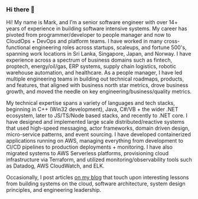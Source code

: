 ### Hi there 👋

Hi! My name is Mark, and I’m a senior software engineer with over 14+ years of experience in building software intensive systems. My career has pivoted from programmer/developer to people manager and now to CloudOps + DevOps and platform teams. I have worked in many cross-functional engineering roles across startups, scaleups, and fortune 500's, spanning work locations in Sri Lanka, Singapore, Japan, and Norway. I have experience across a spectrum of business domains such as fintech, proptech, energy/oil/gas, ERP systems, supply chain logistics, robotic warehouse automation, and healthcare. As a people manager, I have led multiple engineering teams in building out technical roadmaps, products, and features, that aligned with business north star metrics, drove business growth, and moved the needle on key engineering/business/quality metrics.

My technical expertise spans a variety of languages and tech stacks, beginning in C++ (Win32 development), Java, C#/VB + the wider .NET ecosystem, later to JS/TS/Node based stacks, and recently to .NET core. I have designed and implemented large scale distributed/reactive systems that used high-speed messaging, actor frameworks, domain driven design, micro-service patterns, and event sourcing. I have developed containerized applications running on AWS, managing everything from development to CI/CD pipelines to production deployments + monitoring. I have also migrated systems to AWS Serverless platforms, provisioning cloud infrastructure via Terraform, and utilized monitoring/observability tools such as Datadog, AWS CloudWatch, and ELK.

Occasionally, I post articles [on my blog](https://markfaction.github.io/) that touch upon interesting lessons from building systems on the cloud, software architecture, system design principles, and engineering leadership.
